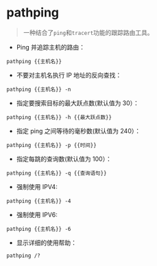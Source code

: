 # pathping

> 一种结合了`ping`和`tracert`功能的跟踪路由工具。

- Ping 并追踪主机的路由：

`pathping {{主机名}}`

- 不要对主机名执行 IP 地址的反向查找：

`pathping {{主机名}} -n`

- 指定要搜索目标的最大跃点数(默认值为 30）：

`pathping {{主机名}} -h {{最大跃点数}}`

- 指定 ping 之间等待的毫秒数(默认值为 240）：

`pathping {{主机名}} -p {{时间}}`

- 指定每跳的查询数(默认值为 100）：

`pathping {{主机名}} -q {{查询语句}}`

- 强制使用 IPV4:

`pathping {{主机名}} -4`

- 强制使用 IPV6:

`pathping {{主机名}} -6`

- 显示详细的使用帮助：

`pathping /?`

